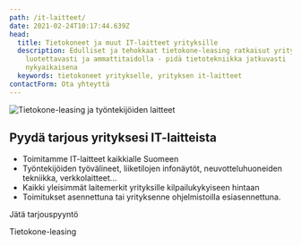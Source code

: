 ```yaml
---
path: /it-laitteet/
date: 2021-02-24T10:17:44.639Z
head:
  title: Tietokoneet ja muut IT-laitteet yrityksille
  description: Edulliset ja tehokkaat tietokone-leasing ratkaisut yrityksille
    luotettavasti ja ammattitaidolla - pidä tietotekniikka jatkuvasti
    nykyaikaisena
  keywords: tietokoneet yritykselle, yrityksen it-laitteet
contactForm: Ota yhteyttä
---
```


<HeroBlock bgColor="brand" imageAlign="right">

<div className="HeroBlockImage">

![Tietokone-leasing ja työntekijöiden laitteet](/assets/image00006-min.jpeg)

</div>

<div className="HeroBlockContent">

## Pyydä tarjous yrityksesi IT-laitteista

* Toimitamme IT-laitteet kaikkialle Suomeen
* Työntekijöiden työvälineet, liiketilojen infonäytöt, neuvotteluhuoneiden tekniikka, verkkolaitteet...
* Kaikki yleisimmät laitemerkit yrityksille kilpailukykyiseen hintaan
* Toimitukset asennettuna tai yrityksenne ohjelmistoilla esiasennettuna.

<CallToAction bgColor="dark" url="#contact-form" align="left">Jätä tarjouspyyntö</CallToAction>

<CallToAction bgColor="lightest" url="/tietokone-leasing" align="left">Tietokone-leasing</CallToAction>

</div>

</HeroBlock>


<Cards cardsPerRow="3" cards='[{"bgColor":"lightest","title":"Tietokone-leasing","linkBgColor":"brand","content":"Yrityksen IT-laitteet kuukausihinnalla. Älä sido omaa pääomaa IT-laitteisiin, vaan hanki ne leasing-sopimuksella.\n\n","linkText":"Lue lisää tietokone-leasingista","link":"/tietokone-leasing"},{"bgColor":"lightest","title":"Työntekijöiden työvälineet","linkBgColor":"brand","content":"Työntekijöille toimivat työkoneet ja puhelimet. Toimitamme tietokoneet ja puhelimet suoraan käyttöön.\n\n","linkText":"Tutustu tarkemmin","link":"/it-laitteet/tyontekijat"},{"bgColor":"lightest","title":"Yrityksen verkkoyhteydet","linkBgColor":"brand","content":"Luotettavat yrityksen verkkoyhteydet toimistoon ja etätyöhön. Kauttamme myös verkkojen valvonta ja ylläpito.","linkText":"Lue lisää","link":"/it-laitteet/verkot"},{"bgColor":"lightest","title":"Toimiston IT-laitteet","linkBgColor":"brand","content":"Toimiston monitoimilaitteet, neuvotteluhuoneiden etäpalaverilaitteet sekä info- ja mainosnäytöt liiketiloihin.\n\n","linkText":"Tutustu","link":"/it-laitteet/toimistot-ja-liiketilat"},{"bgColor":"lightest","title":"Ohjelmistot","linkBgColor":"brand","content":"Ohjelmistot ja -lisenssit ja pilvipalvelut. Esiasennettuna ja osana yrityksen keskitettyä hallintaa.\n\n","linkText":"Lue lisää","link":"/it-laitteet/ohjelmistot"}]' />